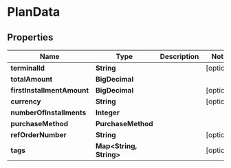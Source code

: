 

# PlanData


## Properties

| Name | Type | Description | Notes |
|------------ | ------------- | ------------- | -------------|
|**terminalId** | **String** |  |  [optional] |
|**totalAmount** | **BigDecimal** |  |  |
|**firstInstallmentAmount** | **BigDecimal** |  |  [optional] |
|**currency** | **String** |  |  [optional] |
|**numberOfInstallments** | **Integer** |  |  |
|**purchaseMethod** | **PurchaseMethod** |  |  |
|**refOrderNumber** | **String** |  |  [optional] |
|**tags** | **Map&lt;String, String&gt;** |  |  [optional] |



